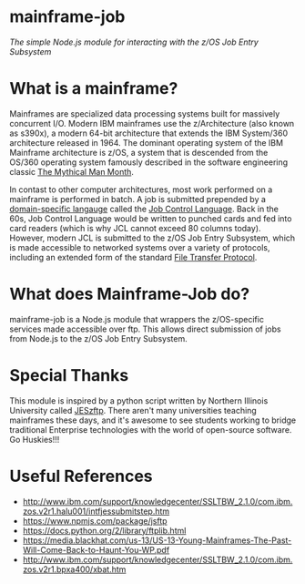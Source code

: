 # mainframe-job
*The simple Node.js module for interacting with the z/OS Job Entry Subsystem*

# What is a mainframe?
Mainframes are specialized data processing systems built for massively concurrent I/O. Modern IBM mainframes use the z/Architecture (also known as s390x), a modern 64-bit architecture that extends the IBM System/360 architecture released in 1964. The dominant operating system of the IBM Mainframe architecture is z/OS, a system that is descended from the OS/360 operating system famously described in the software engineering classic [The Mythical Man Month](https://en.wikipedia.org/wiki/The_Mythical_Man-Month).

In contast to other computer architectures, most work performed on a mainframe is performed in batch. A job is submitted prepended by a [domain-specific langauge](https://en.wikipedia.org/wiki/Domain-specific_language) called the [Job Control Language](https://en.wikipedia.org/wiki/Job_Control_Language). Back in the 60s, Job Control Language would be written to punched cards and fed into card readers (which is why JCL cannot exceed 80 columns today). However, modern JCL is submitted to the z/OS Job Entry Subsystem, which is made accessible to networked systems over a variety of protocols, including an extended form of the standard [File Transfer Protocol](https://en.wikipedia.org/wiki/File_Transfer_Protocol).

# What does Mainframe-Job do?
mainframe-job is a Node.js module that wrappers the z/OS-specific services made accessible over ftp. This allows direct submission of jobs from Node.js to the z/OS Job Entry Subsystem.

# Special Thanks
This module is inspired by a python script written by Northern Illinois University called [JESzftp](https://github.com/niumainframe/JESftp). There aren't many universities teaching mainframes these days, and it's awesome to see students working to bridge traditional Enterprise technologies with the world of open-source software. Go Huskies!!!

# Useful References

- http://www.ibm.com/support/knowledgecenter/SSLTBW_2.1.0/com.ibm.zos.v2r1.halu001/intfjessubmitstep.htm
- https://www.npmjs.com/package/jsftp
- https://docs.python.org/2/library/ftplib.html
- https://media.blackhat.com/us-13/US-13-Young-Mainframes-The-Past-Will-Come-Back-to-Haunt-You-WP.pdf
- http://www.ibm.com/support/knowledgecenter/SSLTBW_2.1.0/com.ibm.zos.v2r1.bpxa400/xbat.htm
